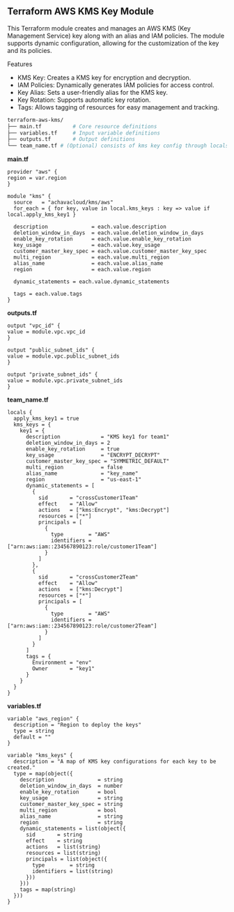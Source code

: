## Terraform AWS KMS Key Module

This Terraform module creates and manages an AWS KMS (Key Management Service) key along with an alias and IAM policies. The module supports dynamic configuration, allowing for the customization of the key and its policies.

Features
- KMS Key: Creates a KMS key for encryption and decryption.
- IAM Policies: Dynamically generates IAM policies for access control.
- Key Alias: Sets a user-friendly alias for the KMS key.
- Key Rotation: Supports automatic key rotation.
- Tags: Allows tagging of resources for easy management and tracking.

```sh
terraform-aws-kms/
├── main.tf          # Core resource definitions
├── variables.tf     # Input variable definitions
├── outputs.tf       # Output definitions
└── team_name.tf # (Optional) consists of kms key config through locals 
```

**main.tf**
```hcl
provider "aws" {
region = var.region
}

module "kms" {
  source   = "achavacloud/kms/aws"
  for_each = { for key, value in local.kms_keys : key => value if local.apply_kms_key1 }

  description              = each.value.description
  deletion_window_in_days  = each.value.deletion_window_in_days
  enable_key_rotation      = each.value.enable_key_rotation
  key_usage                = each.value.key_usage
  customer_master_key_spec = each.value.customer_master_key_spec
  multi_region             = each.value.multi_region
  alias_name               = each.value.alias_name
  region                   = each.value.region

  dynamic_statements = each.value.dynamic_statements

  tags = each.value.tags
}
```

**outputs.tf**
```hcl
output "vpc_id" {
value = module.vpc.vpc_id
}

output "public_subnet_ids" {
value = module.vpc.public_subnet_ids
}

output "private_subnet_ids" {
value = module.vpc.private_subnet_ids
}
```

**team_name.tf**
```hcl
locals {
  apply_kms_key1 = true
  kms_keys = {
    key1 = {
      description             = "KMS key1 for team1"
      deletion_window_in_days = 2
      enable_key_rotation     = true
      key_usage               = "ENCRYPT_DECRYPT"
      customer_master_key_spec = "SYMMETRIC_DEFAULT"
      multi_region            = false
      alias_name              = "key_name"
      region                  = "us-east-1"
      dynamic_statements = [
        {
          sid       = "crossCustomer1Team"
          effect    = "Allow"
          actions   = ["kms:Encrypt", "kms:Decrypt"]
          resources = ["*"]
          principals = [
            {
              type        = "AWS"
              identifiers = ["arn:aws:iam::234567890123:role/customer1Team"]
            }
          ]
        },
        {
          sid       = "crossCustomer2Team"
          effect    = "Allow"
          actions   = ["kms:Decrypt"]
          resources = ["*"]
          principals = [
            {
              type        = "AWS"
              identifiers = ["arn:aws:iam::234567890123:role/customer2Team"]
            }
          ]
        }
      ]
      tags = {
        Environment = "env"
        Owner       = "key1"
      }
    }
  }
}
```
**variables.tf**
```hcl
variable "aws_region" {
  description = "Region to deploy the keys"
  type = string
  default = ""
}

variable "kms_keys" {
  description = "A map of KMS key configurations for each key to be created."
  type = map(object({
    description              = string
    deletion_window_in_days  = number
    enable_key_rotation      = bool
    key_usage                = string
    customer_master_key_spec = string
    multi_region             = bool
    alias_name               = string
    region                   = string
    dynamic_statements = list(object({
      sid       = string
      effect    = string
      actions   = list(string)
      resources = list(string)
      principals = list(object({
        type        = string
        identifiers = list(string)
      }))
    }))
    tags = map(string)
  }))
}
```
